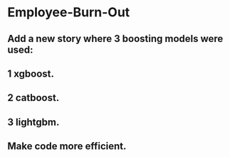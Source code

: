 # Employee-Burn-Out
## Add a new story where 3 boosting models were used:
## 1 xgboost.
## 2 catboost.
## 3 lightgbm.
## Make code more efficient.
